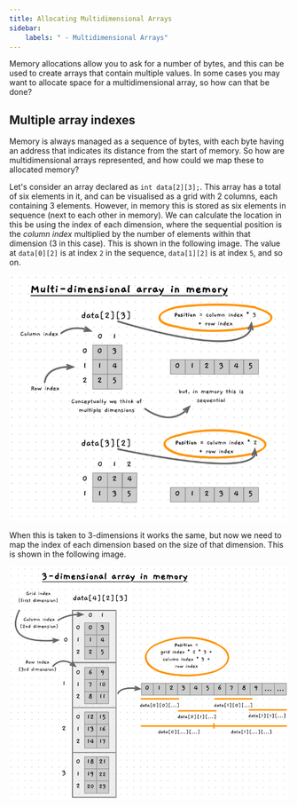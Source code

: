 ```yaml
---
title: Allocating Multidimensional Arrays
sidebar:
    labels: " - Multidimensional Arrays"
---
```


Memory allocations allow you to ask for a number of bytes, and this can be used to create arrays that contain multiple values. In some cases you may want to allocate space for a multidimensional array, so how can that be done?

## Multiple array indexes

Memory is always managed as a sequence of bytes, with each byte having an address that indicates its distance from the start of memory. So how are multidimensional arrays represented, and how could we map these to allocated memory?

Let's consider an array declared as `int data[2][3];`. This array has a total of six elements in it, and can be visualised as a grid with 2 columns, each containing 3 elements. However, in memory this is stored as six elements in sequence (next to each other in memory). We can calculate the location in this be using the index of each dimension, where the sequential position is the *column index* multiplied by the number of elements within that dimension (3 in this case). This is shown in the following image. The value at `data[0][2]` is at index `2` in the sequence, `data[1][2]` is at index `5`, and so on.

![Indexing 2-dimensional array](./images/index-2d.png)

When this is taken to 3-dimensions it works the same, but now we need to map the index of each dimension based on the size of that dimension. This is shown in the following image.

![Indexing 3-dimensional array](./images/index-3d.png)
